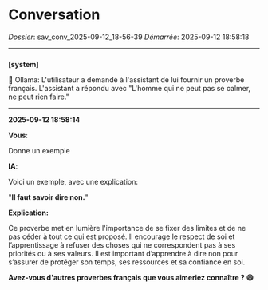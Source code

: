 # Conversation
_Dossier_: sav_conv_2025-09-12_18-56-39
_Démarrée_: 2025-09-12 18:58:18

---

###   
**[system]**

🤖 Ollama: L'utilisateur a demandé à l'assistant de lui fournir un proverbe français. L'assistant a répondu avec "L'homme qui ne peut pas se calmer, ne peut rien faire."

---
**2025-09-12 18:58:14**

**Vous**:

Donne un exemple

**IA**:

Voici un exemple, avec une explication: 

"**Il faut savoir dire non.**"

**Explication:** 

Ce proverbe met en lumière l'importance de se fixer des limites et de ne pas céder à tout ce qui est proposé. Il encourage le respect de soi et l’apprentissage à refuser des choses qui ne correspondent pas à ses priorités ou à ses valeurs.  Il est important d’apprendre à dire non pour s’assurer de protéger son temps, ses ressources et sa confiance en soi. 


 **Avez-vous d'autres proverbes français que vous aimeriez connaître ? 😄**
